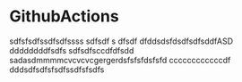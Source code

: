 # GithubActions
 
 sdfsfsdfssdfsdfssss
sdfsdf s dfsdf dfddsdsfdsdfsdfsddfASD
ddddddddfsdfs
sdfsdfsccdfdfsdd
sadasdmmmmcvcvcvcgergerdsfsfsfdsfsfd
ccccccccccccdf
dddsdfsdfsfsdfssdfsfsdfs

